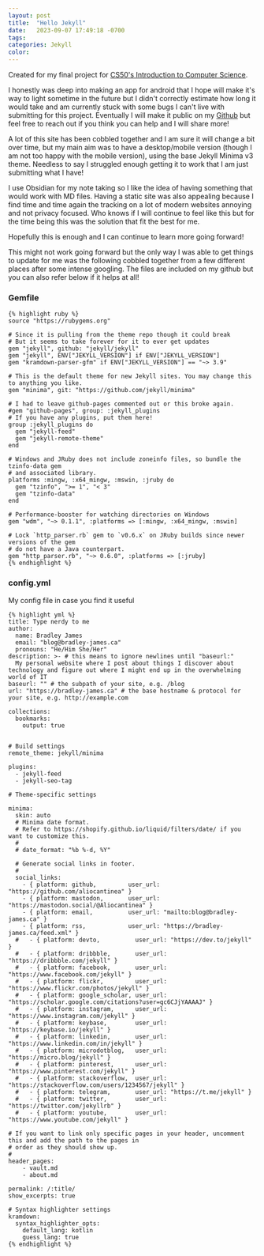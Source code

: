 ```yaml
---
layout: post
title:  "Hello Jekyll"
date:   2023-09-07 17:49:18 -0700
tags:   
categories: Jekyll
color:  
---
```


Created for my final project for [CS50's Introduction to Computer Science](https://pll.harvard.edu/course/cs50-introduction-computer-science). 

I honestly was deep into making an app for android that I hope will make it's way to light sometime in the future but I didn't correctly estimate how long it would take and am currently stuck with some bugs I can't live with submitting for this project. 
Eventually I will make it public on my [Github](https://github.com/aliocantinea) but feel free to reach out if you think you can help and I will share more! 

A lot of this site has been cobbled together and I am sure it will change a bit over time, but my main aim was to have a desktop/mobile version (though I am not too happy with the mobile version), using the base Jekyll Minima v3 theme. Needless to say I struggled enough getting it to work that I am just submitting what I have! 

I use Obsidian for my note taking so I like the idea of having something that would work with MD files. Having a static site was also appealing because I find time and time again the tracking on a lot of modern websites annoying and not privacy focused. Who knows if I will continue to feel like this but for the time being this was the solution that fit the best for me.

Hopefully this is enough and I can continue to learn more going forward! 



This might not work going forward but the only way I was able to get things to update for me was the following cobbled together from a few different places after some intense googling. The files are included on my github but you can also refer below if it helps at all! 

### Gemfile   

    {% highlight ruby %}
    source "https://rubygems.org"

    # Since it is pulling from the theme repo though it could break
    # But it seems to take forever for it to ever get updates 
    gem "jekyll", github: "jekyll/jekyll"
    gem "jekyll", ENV["JEKYLL_VERSION"] if ENV["JEKYLL_VERSION"] 
    gem "kramdown-parser-gfm" if ENV["JEKYLL_VERSION"] == "~> 3.9"

    # This is the default theme for new Jekyll sites. You may change this to anything you like.
    gem "minima", git: "https://github.com/jekyll/minima"

    # I had to leave github-pages commented out or this broke again.
    #gem "github-pages", group: :jekyll_plugins
    # If you have any plugins, put them here!
    group :jekyll_plugins do
      gem "jekyll-feed"
      gem "jekyll-remote-theme"
    end

    # Windows and JRuby does not include zoneinfo files, so bundle the tzinfo-data gem
    # and associated library.
    platforms :mingw, :x64_mingw, :mswin, :jruby do
      gem "tzinfo", ">= 1", "< 3"
      gem "tzinfo-data"
    end

    # Performance-booster for watching directories on Windows
    gem "wdm", "~> 0.1.1", :platforms => [:mingw, :x64_mingw, :mswin]

    # Lock `http_parser.rb` gem to `v0.6.x` on JRuby builds since newer versions of the gem
    # do not have a Java counterpart.
    gem "http_parser.rb", "~> 0.6.0", :platforms => [:jruby]
    {% endhighlight %}


### config.yml
My config file in case you find it useful
    
    {% highlight yml %}
    title: Type nerdy to me
    author:
      name: Bradley James
      email: "blog@bradley-james.ca"
      pronouns: "He/Him She/Her"
    description: >- # this means to ignore newlines until "baseurl:"
      My personal website where I post about things I discover about technology and figure out where I might end up in the overwhelming world of IT 
    baseurl: "" # the subpath of your site, e.g. /blog
    url: "https://bradley-james.ca" # the base hostname & protocol for your site, e.g. http://example.com

    collections:
      bookmarks:
        output: true


    # Build settings
    remote_theme: jekyll/minima

    plugins:
      - jekyll-feed
      - jekyll-seo-tag

    # Theme-specific settings

    minima:
      skin: auto
      # Minima date format.
      # Refer to https://shopify.github.io/liquid/filters/date/ if you want to customize this.
      #
      # date_format: "%b %-d, %Y"

      # Generate social links in footer.
      #
      social_links:
        - { platform: github,         user_url: "https://github.com/aliocantinea" }
        - { platform: mastodon,       user_url: "https://mastodon.social/@Aliocantinea" }
        - { platform: email,          user_url: "mailto:blog@bradley-james.ca" }
        - { platform: rss,            user_url: "https://bradley-james.ca/feed.xml" }
      #   - { platform: devto,          user_url: "https://dev.to/jekyll" }
      #   - { platform: dribbble,       user_url: "https://dribbble.com/jekyll" }
      #   - { platform: facebook,       user_url: "https://www.facebook.com/jekyll" }
      #   - { platform: flickr,         user_url: "https://www.flickr.com/photos/jekyll" }
      #   - { platform: google_scholar, user_url: "https://scholar.google.com/citations?user=qc6CJjYAAAAJ" }
      #   - { platform: instagram,      user_url: "https://www.instagram.com/jekyll" }
      #   - { platform: keybase,        user_url: "https://keybase.io/jekyll" }
      #   - { platform: linkedin,       user_url: "https://www.linkedin.com/in/jekyll" }
      #   - { platform: microdotblog,   user_url: "https://micro.blog/jekyll" }
      #   - { platform: pinterest,      user_url: "https://www.pinterest.com/jekyll" }
      #   - { platform: stackoverflow,  user_url: "https://stackoverflow.com/users/1234567/jekyll" }
      #   - { platform: telegram,       user_url: "https://t.me/jekyll" }
      #   - { platform: twitter,        user_url: "https://twitter.com/jekyllrb" }
      #   - { platform: youtube,        user_url: "https://www.youtube.com/jekyll" }

    # If you want to link only specific pages in your header, uncomment this and add the path to the pages in
    # order as they should show up.
    #
    header_pages:
        - vault.md
        - about.md

    permalink: /:title/
    show_excerpts: true

    # Syntax highlighter settings
    kramdown:
      syntax_highlighter_opts:
        default_lang: kotlin
        guess_lang: true
    {% endhighlight %}